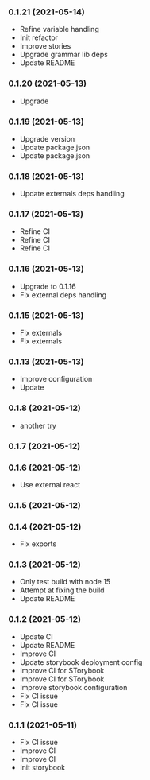 ### **0.1.21** (2021-05-14)  
  
- Refine variable handling  
- Init refactor  
- Improve stories  
- Upgrade grammar lib deps  
- Update README    
  
### **0.1.20** (2021-05-13)  
  
- Upgrade    
  
### **0.1.19** (2021-05-13)  
  
- Upgrade version  
- Update package.json  
- Update package.json    
  
### **0.1.18** (2021-05-13)  
  
- Update externals deps handling    
  
### **0.1.17** (2021-05-13)  
  
- Refine CI  
- Refine CI  
- Refine CI    
  
### **0.1.16** (2021-05-13)  
  
- Upgrade to 0.1.16  
- Fix external deps handling    
  
### **0.1.15** (2021-05-13)  
  
- Fix externals  
- Fix externals    
  
### **0.1.13** (2021-05-13)  
  
- Improve configuration  
- Update    
  
### **0.1.8** (2021-05-12)  
  
- another try    
  
### **0.1.7** (2021-05-12)  
  
  
  
### **0.1.6** (2021-05-12)  
  
- Use external react    
  
### **0.1.5** (2021-05-12)  
  
  
  
### **0.1.4** (2021-05-12)  
  
- Fix exports
  
### **0.1.3** (2021-05-12)  
  
- Only test build with node 15  
- Attempt at fixing the build  
- Update README    
  
### **0.1.2** (2021-05-12)  
  
- Update CI  
- Update README  
- Improve CI  
- Update storybook deployment config  
- Improve CI for STorybook  
- Improve CI for STorybook  
- Improve storybook configuration  
- Fix CI issue  
- Fix CI issue    
  
### **0.1.1** (2021-05-11)  
  
- Fix CI issue  
- Improve CI  
- Improve CI  
- Init storybook    
  
